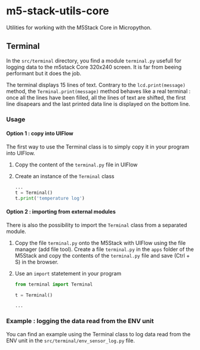 # m5-stack-utils-core

Utilities for working with the M5Stack Core in Micropython.

## Terminal

In the `src/terminal` directory, you find a module `terminal.py` usefull for
logging data to the m5stack Core 320x240 screen. It is far from beeing
performant but it does the job. 

The terminal displays 15 lines of text. Contrary to the `lcd.print(message)`
method, the `Terminal.print(message)` method behaves like a real terminal : once
all the lines have been filled, all the lines of text are shifted, the first
line disapears and the last printed data line is displayed on the bottom line.

### Usage

#### Option 1 : copy into UIFlow

The first way to use the Terminal class is to simply copy it in your program into UIFlow.

1.  Copy the content of the `terminal.py` file in UIFlow
2.  Create an instance of the `Terminal` class

    ```python
    ...
    t = Terminal()
    t.print('temperature log')    
    ```

#### Option 2 : importing from external modules

There is also the possibility to import the `Terminal` class from a separated
module. 

1.  Copy the file `terminal.py` onto the M5Stack with UIFlow using the file
    manager (add file tool). Create a file `terminal.py` in the `apps` folder of
    the M5Stack and copy the contents of the `terminal.py` file and save (Ctrl + S) in the browser.

2.  Use an `import` statetement in your program

    ```python
    from terminal import Terminal

    t = Terminal()

    ...

    ```

### Example : logging the data read from the ENV unit

You can find an example using the Terminal class to log data read from the ENV unit in the `src/terminal/env_sensor_log.py` file.
